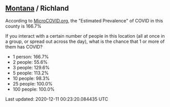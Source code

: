 
## [Montana](/united-states/montana) / Richland

According to [MicroCOVID.org](http://microcovid.org),
the "Estimated Prevalence" of COVID in this county is 166.7%

If you interact with a certain number of people in this location
(all at once in a group, or spread out across the day), what is the chance that
1 or more of them has COVID?

- 1 person: 166.7%
- 2 people: 55.6%
- 3 people: 129.6%
- 5 people: 113.2%
- 10 people: 98.3%
- 25 people: 100.0%
- 100 people: 100.0%

Last updated: 2020-12-11 00:23:20.084435 UTC
